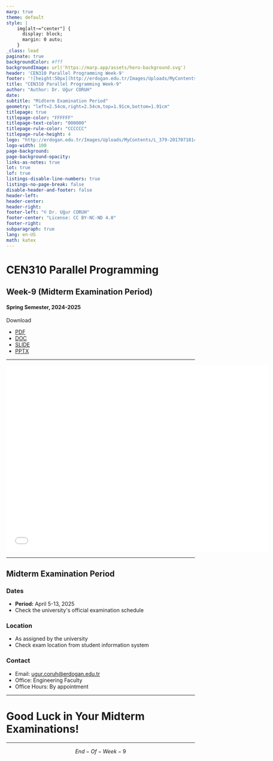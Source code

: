 ```yaml
---
marp: true
theme: default
style: |
    img[alt~="center"] {
      display: block;
      margin: 0 auto;
    }
_class: lead
paginate: true
backgroundColor: #fff
backgroundImage: url('https://marp.app/assets/hero-background.svg')
header: 'CEN310 Parallel Programming Week-9'
footer: '![height:50px](http://erdogan.edu.tr/Images/Uploads/MyContents/L_379-20170718142719217230.jpg) RTEU CEN310 Week-9'
title: "CEN310 Parallel Programming Week-9"
author: "Author: Dr. Uğur CORUH"
date:
subtitle: "Midterm Examination Period"
geometry: "left=2.54cm,right=2.54cm,top=1.91cm,bottom=1.91cm"
titlepage: true
titlepage-color: "FFFFFF"
titlepage-text-color: "000000"
titlepage-rule-color: "CCCCCC"
titlepage-rule-height: 4
logo: "http://erdogan.edu.tr/Images/Uploads/MyContents/L_379-20170718142719217230.jpg"
logo-width: 100 
page-background:
page-background-opacity:
links-as-notes: true
lot: true
lof: true
listings-disable-line-numbers: true
listings-no-page-break: false
disable-header-and-footer: false
header-left:
header-center:
header-right:
footer-left: "© Dr. Uğur CORUH"
footer-center: "License: CC BY-NC-ND 4.0"
footer-right:
subparagraph: true
lang: en-US
math: katex
---
```


<!-- _backgroundColor: aquq -->

<!-- _color: orange -->

<!-- paginate: false -->

# CEN310 Parallel Programming

## Week-9 (Midterm Examination Period)

#### Spring Semester, 2024-2025

Download 

- [PDF](pandoc_cen310-week-9.pdf)
- [DOC](pandoc_cen310-week-9.docx)
- [SLIDE](cen310-week-9.pdf)
- [PPTX](cen310-week-9.pptx)

---

<iframe width=700, height=500 frameBorder=0 src="../cen310-week-9.html"></iframe>

---

## Midterm Examination Period

### Dates
- **Period:** April 5-13, 2025
- Check the university's official examination schedule

### Location
- As assigned by the university
- Check exam location from student information system

### Contact
- Email: ugur.coruh@erdogan.edu.tr
- Office: Engineering Faculty
- Office Hours: By appointment

---

<!-- _backgroundColor: aquq -->

<!-- _color: orange -->

# Good Luck in Your Midterm Examinations!

---

$$
End-Of-Week-9
$$ 